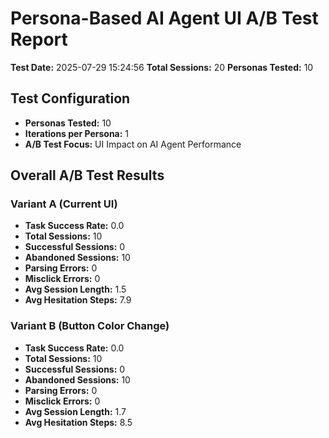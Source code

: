 # Persona-Based AI Agent UI A/B Test Report
**Test Date:** 2025-07-29 15:24:56
**Total Sessions:** 20
**Personas Tested:** 10

## Test Configuration
- **Personas Tested:** 10
- **Iterations per Persona:** 1
- **A/B Test Focus:** UI Impact on AI Agent Performance

## Overall A/B Test Results
### Variant A (Current UI)
- **Task Success Rate:** 0.0
- **Total Sessions:** 10
- **Successful Sessions:** 0
- **Abandoned Sessions:** 10
- **Parsing Errors:** 0
- **Misclick Errors:** 0
- **Avg Session Length:** 1.5
- **Avg Hesitation Steps:** 7.9

### Variant B (Button Color Change)
- **Task Success Rate:** 0.0
- **Total Sessions:** 10
- **Successful Sessions:** 0
- **Abandoned Sessions:** 10
- **Parsing Errors:** 0
- **Misclick Errors:** 0
- **Avg Session Length:** 1.7
- **Avg Hesitation Steps:** 8.5

